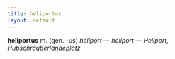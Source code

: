 ```yaml
---
title: heliportus
layout: default
---
```


**heliportus** m. (gen. -us) *héliport — heliport — Heliport, Hubschrauberlandeplatz*